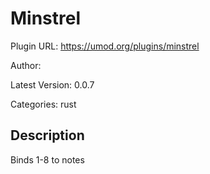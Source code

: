 # Minstrel

Plugin URL: https://umod.org/plugins/minstrel

Author: 

Latest Version: 0.0.7

Categories: rust

## Description

Binds 1-8 to notes
